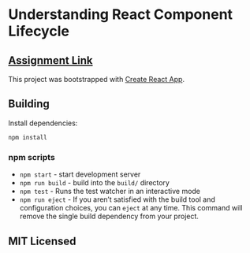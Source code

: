 # Understanding React Component Lifecycle

## [Assignment Link](https://docs.google.com/document/d/1MWWTfeM2UgNbvTtNYK-ifc30FiABTA8RjVwCO8vS258/edit?usp=sharing)

This project was bootstrapped with [Create React App](https://github.com/facebook/create-react-app).

## Building

Install dependencies:

```
npm install
```

### npm scripts

- `npm start` - start development server
- `npm run build` - build into the `build/` directory
- `npm test` - Runs the test watcher in an interactive mode
- `npm run eject` - If you aren’t satisfied with the build tool and configuration choices, you can `eject` at any time. This command will remove the single build dependency from your project.

## MIT Licensed
